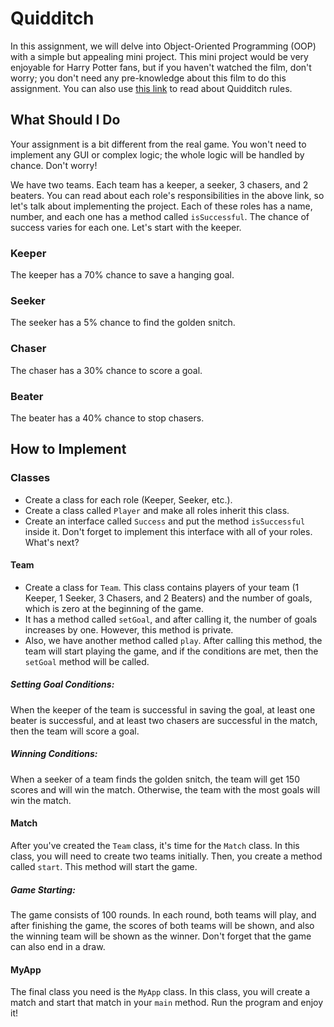# Quidditch
In this assignment, we will delve into Object-Oriented Programming (OOP) with a simple but appealing mini project. This mini project would be very enjoyable for Harry Potter fans, but if you haven't watched the film, don't worry; you don't need any pre-knowledge about this film to do this assignment. You can also use [this link](https://gustavus.edu/im/Spring/quidditch-rules.php#:~:text=Neither%20seekers%20nor%20snitched%20are,their%20broomstick%20at%20all%20times.) to read about Quidditch rules.

## What Should I Do
Your assignment is a bit different from the real game. You won't need to implement any GUI or complex logic; the whole logic will be handled by chance. Don't worry!

We have two teams. Each team has a keeper, a seeker, 3 chasers, and 2 beaters. You can read about each role's responsibilities in the above link, so let's talk about implementing the project. Each of these roles has a name, number, and each one has a method called `isSuccessful`. The chance of success varies for each one. Let's start with the keeper.

### Keeper
The keeper has a 70% chance to save a hanging goal.

### Seeker
The seeker has a 5% chance to find the golden snitch.

### Chaser
The chaser has a 30% chance to score a goal.

### Beater
The beater has a 40% chance to stop chasers.

## How to Implement

### Classes
- Create a class for each role (Keeper, Seeker, etc.).
- Create a class called `Player` and make all roles inherit this class.
- Create an interface called `Success` and put the method `isSuccessful` inside it. Don't forget to implement this interface with all of your roles. What's next?

#### Team
- Create a class for `Team`. This class contains players of your team (1 Keeper, 1 Seeker, 3 Chasers, and 2 Beaters) and the number of goals, which is zero at the beginning of the game.
- It has a method called `setGoal`, and after calling it, the number of goals increases by one. However, this method is private.
- Also, we have another method called `play`. After calling this method, the team will start playing the game, and if the conditions are met, then the `setGoal` method will be called.

##### Setting Goal Conditions:
When the keeper of the team is successful in saving the goal, at least one beater is successful, and at least two chasers are successful in the match, then the team will score a goal.

##### Winning Conditions:
When a seeker of a team finds the golden snitch, the team will get 150 scores and will win the match. Otherwise, the team with the most goals will win the match.

#### Match
After you've created the `Team` class, it's time for the `Match` class. In this class, you will need to create two teams initially. Then, you create a method called `start`. This method will start the game.

##### Game Starting:
The game consists of 100 rounds. In each round, both teams will play, and after finishing the game, the scores of both teams will be shown, and also the winning team will be shown as the winner. Don't forget that the game can also end in a draw.

#### MyApp
The final class you need is the `MyApp` class. In this class, you will create a match and start that match in your `main` method. Run the program and enjoy it!
